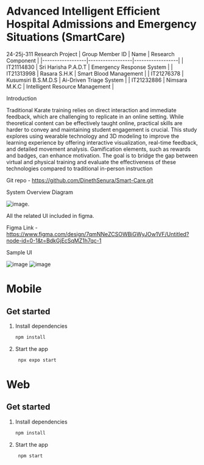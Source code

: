 # Advanced Intelligent Efficient Hospital Admissions and Emergency Situations (SmartCare)
24-25j-311 Research Project
| Group Member ID | Name  | Research Component |
|------------------|------------------|------------------|
| IT21114830  | Sri Harisha P.A.D.T     | Emergency Response System |
| IT21313998    | Rasara S.H.K    | Smart Blood Management |
| IT21276378    | Kusumsiri B.S.M.D.S    | Ai-Driven Triage System |
| IT21232886    | Nimsara M.K.C    | Intelligent Resource Management |

Introduction

Traditional Karate training relies on direct interaction and immediate feedback, which are challenging to replicate in an online setting.
While theoretical content can be effectively taught online, practical skills are harder to convey and maintaining student engagement is crucial. 
This study explores using wearable technology and 3D modeling to improve the learning experience by offering interactive visualization, real-time feedback, and detailed movement analysis. 
Gamification elements, such as rewards and badges, can enhance motivation. 
The goal is to bridge the gap between virtual and physical training and evaluate the effectiveness of these technologies compared to traditional in-person instruction

Git repo - https://github.com/DinethSenura/Smart-Care.git

System Overview Diagram 

![image](UI/SystemoverviewDiagram.png).


All the related UI included in figma.

Figma Link - https://www.figma.com/design/7qmNNeZCSOWBiGWyJOw1VF/Untitled?node-id=0-1&t=BdkGjEcSqMZ1h7qc-1

Sample UI

![image](UI/figmaUi1.png)
![image](UI/figmaui3.png)

# Mobile


## Get started

1. Install dependencies

   ```bash
   npm install
   ```

2. Start the app

   ```bash
    npx expo start
   ```
   
  # Web

  ## Get started

1. Install dependencies

   ```bash
   npm install
   ```

2. Start the app

   ```bash
    npm start 
   ```
   
